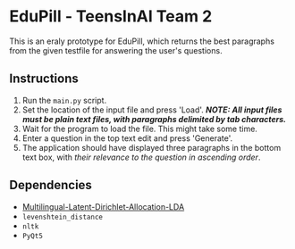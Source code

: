 # EduPill - TeensInAI Team 2

This is an eraly prototype for EduPill, which returns the best paragraphs from the given testfile for answering the user's questions.

## Instructions
1. Run the `main.py` script.
2. Set the location of the input file and press 'Load'. ***NOTE: All input files must be plain text files, with paragraphs delimited by tab characters.***
3. Wait for the program to load the file. This might take some time.
4. Enter a question in the top text edit and press 'Generate'.
5. The application should have displayed three paragraphs in the bottom text box, with *their relevance to the question in ascending order*.

## Dependencies
- [Multilingual-Latent-Dirichlet-Allocation-LDA](https://github.com/ArtificiAI/Multilingual-Latent-Dirichlet-Allocation-LDA/tree/master)
- `levenshtein_distance`
- `nltk`
- `PyQt5`